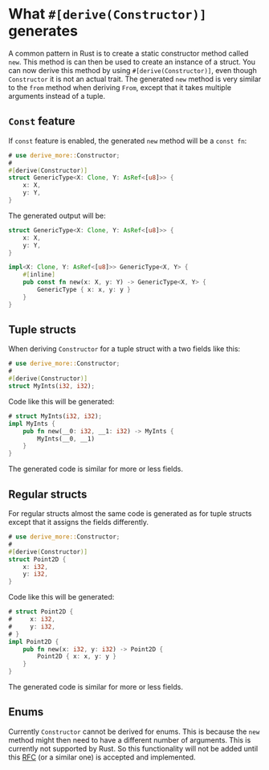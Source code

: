 # What `#[derive(Constructor)]` generates

A common pattern in Rust is to create a static constructor method called
`new`. This method is can then be used to create an instance of a struct. You
can now derive this method by using `#[derive(Constructor)]`, even though
`Constructor` it is not an actual trait. The generated `new` method is very
similar to the `from` method when deriving `From`, except that it takes multiple
arguments instead of a tuple.

## `Const` feature

If `const` feature is enabled, the generated `new` method will be a `const fn`: 

```rust
# use derive_more::Constructor;
#
#[derive(Constructor)]
struct GenericType<X: Clone, Y: AsRef<[u8]>> {
    x: X,
    y: Y,
}
```

The generated output will be:

```rust
struct GenericType<X: Clone, Y: AsRef<[u8]>> {
    x: X,
    y: Y,
}

impl<X: Clone, Y: AsRef<[u8]>> GenericType<X, Y> {
    #[inline]
    pub const fn new(x: X, y: Y) -> GenericType<X, Y> {
        GenericType { x: x, y: y }
    }
}
```


## Tuple structs

When deriving `Constructor` for a tuple struct with a two fields like this:

```rust
# use derive_more::Constructor;
#
#[derive(Constructor)]
struct MyInts(i32, i32);
```

Code like this will be generated:

```rust
# struct MyInts(i32, i32);
impl MyInts {
    pub fn new(__0: i32, __1: i32) -> MyInts {
        MyInts(__0, __1)
    }
}
```

The generated code is similar for more or less fields.




## Regular structs

For regular structs almost the same code is generated as for tuple structs
except that it assigns the fields differently.

```rust
# use derive_more::Constructor;
#
#[derive(Constructor)]
struct Point2D {
    x: i32,
    y: i32,
}
```

Code like this will be generated:

```rust
# struct Point2D {
#     x: i32,
#     y: i32,
# }
impl Point2D {
    pub fn new(x: i32, y: i32) -> Point2D {
        Point2D { x: x, y: y }
    }
}
```

The generated code is similar for more or less fields.




## Enums

Currently `Constructor` cannot be derived for enums. This is because the `new`
method might then need to have a different number of arguments. This is
currently not supported by Rust. So this functionality will not be added until
this [RFC](https://github.com/rust-lang/rfcs/issues/376) (or a similar one) is
accepted and implemented.
